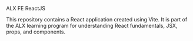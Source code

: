ALX FE ReactJS

This repository contains a React application created using Vite. It is part of the ALX learning program for understanding React fundamentals, JSX, props, and components.
